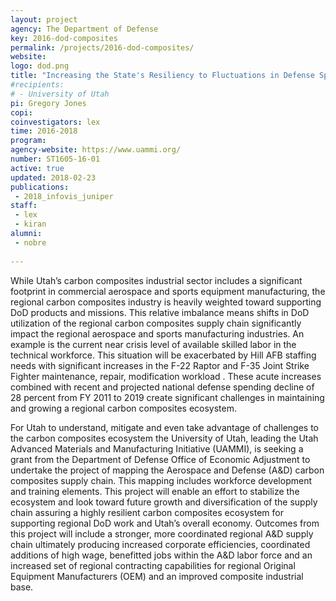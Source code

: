 ```yaml
---
layout: project
agency: The Department of Defense
key: 2016-dod-composites
permalink: /projects/2016-dod-composites/
website:
logo: dod.png
title: "Increasing the State's Resiliency to Fluctuations in Defense Spending by Strengthening the Carbon Composite Sector Knowledge Base"
#recipients:
# - University of Utah 
pi: Gregory Jones
copi: 
coinvestigators: lex
time: 2016-2018
program: 
agency-website: https://www.uammi.org/
number: ST1605-16-01
active: true
updated: 2018-02-23
publications: 
 - 2018_infovis_juniper
staff:
 - lex
 - kiran
alumni:
 - nobre 
 
---
```


While Utah’s carbon composites industrial sector includes a significant footprint in commercial aerospace and sports
equipment manufacturing, the regional carbon composites industry is heavily weighted toward supporting DoD products and missions. This relative imbalance means shifts in DoD utilization of the regional carbon composites supply chain significantly impact the regional aerospace and sports manufacturing industries. An example is the current near crisis level of available skilled labor in the technical workforce. This situation will be exacerbated by Hill AFB staffing needs with significant increases in the F-22 Raptor and F-35 Joint Strike Fighter maintenance, repair, modification workload . These acute increases combined with recent and projected national defense spending decline of 28 percent from FY 2011 to 2019 create significant challenges in maintaining and growing a regional carbon composites ecosystem.

For Utah to understand, mitigate and even take advantage of challenges to the carbon composites ecosystem the University of Utah, leading the Utah Advanced Materials and Manufacturing Initiative (UAMMI), is seeking a grant from the Department of Defense Office of Economic Adjustment to undertake the project of mapping the Aerospace and Defense (A&D) carbon composites supply chain. This mapping includes workforce development and training elements. This project will enable an effort to stabilize the ecosystem and look toward future growth and diversification of the supply chain assuring a highly resilient carbon composites ecosystem for supporting regional DoD work and Utah’s overall economy.
Outcomes from this project will include a stronger, more coordinated regional A&D supply chain ultimately producing increased corporate efficiencies, coordinated additions of high wage, benefitted jobs within the A&D labor force and an increased set of regional contracting capabilities for regional Original Equipment Manufacturers (OEM) and an improved composite industrial base.


